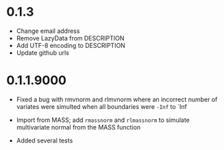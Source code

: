 
# 0.1.3
- Change email address
- Remove LazyData from DESCRIPTION
- Add UTF-8 encoding to DESCRIPTION
- Update github urls

# 0.1.1.9000
- Fixed a bug with rmvnorm and rlmvnorm where an incorrect number of variates were 
simulted when all boundaries were `-Inf` to `Inf

- Import from MASS; add `rmassnorm` and `rlmassnorm` to simulate multivariate
normal from the MASS function

- Added several tests
